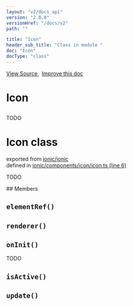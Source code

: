 ```yaml
---
layout: "v2/docs_api"
version: "2.0.0"
versionHref: "/docs/v2"
path: ""

title: "Icon"
header_sub_title: "Class in module "
doc: "Icon"
docType: "class"
---
```



<div class="improve-docs">
  <a href='http://github.com/driftyco/ionic2/tree/master/ionic/components/icon/icon.ts#L5'>
    View Source
  </a>
  &nbsp;
  <a href='http://github.com/driftyco/ionic2/edit/master/ionic/components/icon/icon.ts#L5'>
    Improve this doc
  </a>
</div>




<h1 class="api-title">

  Icon



</h1>





TODO



<h1 class="class export">Icon <span class="type">class</span></h1>
<p class="module">exported from <a href='undefined'>ionic/ionic</a><br/>
defined in <a href="https://github.com/driftyco/ionic2/tree/master/ionic/components/icon/icon.ts#L6-L149">ionic/components/icon/icon.ts (line 6)</a>
</p>
<p><p>TODO</p>
</p>
## Members

<div id="elementRef"></div>
<h2>
  <code>elementRef()</code>

</h2>












<div id="renderer"></div>
<h2>
  <code>renderer()</code>

</h2>












<div id="onInit"></div>
<h2>
  <code>onInit()</code>

</h2>

TODO











<div id="isActive"></div>
<h2>
  <code>isActive()</code>

</h2>













<div id="update"></div>
<h2>
  <code>update()</code>

</h2>













